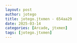 ```yaml
---
layout: post
author: jotego
title: jotego.jtxmen - 654aa29
date: 2025-03-14
categories: [Arcade, jtxmen]
tags: [jotego.jtxmen]
---
```


